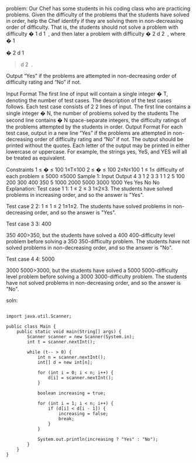 problem:
Our Chef has some students in his coding class who are practicing problems. Given the difficulty of the problems that the students have solved in order, help the Chef identify if they are solving them in non-decreasing order of difficulty. That is, the students should not solve a problem with difficulty 
�
1
d 
1
​
 , and then later a problem with difficulty 
�
2
d 
2
​
 , where 
�
1
>
�
2
d 
1
​
 >d 
2
​
 .

Output “Yes” if the problems are attempted in non-decreasing order of difficulty rating and “No” if not.

Input Format
The first line of input will contain a single integer 
�
T, denoting the number of test cases. The description of the test cases follows.
Each test case consists of 
2
2 lines of input.
The first line contains a single integer 
�
N, the number of problems solved by the students
The second line contains 
�
N space-separate integers, the difficulty ratings of the problems attempted by the students in order.
Output Format
For each test case, output in a new line “Yes” if the problems are attempted in non-decreasing order of difficulty rating and “No” if not. The output should be printed without the quotes.
Each letter of the output may be printed in either lowercase or uppercase. For example, the strings yes, YeS, and YES will all be treated as equivalent.

Constraints
1
≤
�
≤
100
1≤T≤100
2
≤
�
≤
100
2≤N≤100
1
≤
1≤ difficulty of each problem 
≤
5000
≤5000
Sample 1:
Input
Output
4
3
1 2 3
3
1 1 2
5
100 200 300 400 350
5
1000 2000 5000 3000 1000
Yes
Yes
No
No
Explanation:
Test case 
1
1: 
1
≤
2
≤
3
1≤2≤3. The students have solved problems in increasing order, and so the answer is "Yes".

Test case 
2
2: 
1
≤
1
≤
2
1≤1≤2. The students have solved problems in non-decreasing order, and so the answer is "Yes".

Test case 
3
3: 
400
>
350
400>350, but the students have solved a 
400
400-difficulty level problem before solving a 
350
350-difficulty problem. The students have not solved problems in non-decreasing order, and so the answer is "No".

Test case 
4
4: 
5000
>
3000
5000>3000, but the students have solved a 
5000
5000-difficulty level problem before solving a 
3000
3000-difficulty problem. The students have not solved problems in non-decreasing order, and so the answer is "No".



soln:
```

import java.util.Scanner;

public class Main {
    public static void main(String[] args) {
        Scanner scanner = new Scanner(System.in);
        int t = scanner.nextInt();

        while (t-- > 0) {
            int n = scanner.nextInt();
            int[] d = new int[n];

            for (int i = 0; i < n; i++) {
                d[i] = scanner.nextInt();
            }

            boolean increasing = true;

            for (int i = 1; i < n; i++) {
                if (d[i] < d[i - 1]) {
                    increasing = false;
                    break;
                }
            }

            System.out.println(increasing ? "Yes" : "No");
        }
    }
}

```